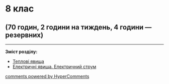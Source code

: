 <div id="hypercomments_widget" class="js-hypercomments-widget invisible"></div>

# 8 клас

## (70 годин, 2 години на тиждень, 4 години — резервних)

<hr>
<p><b>Зміст розділу:</b></p>
<ul type="disc">
    <li><a href="./teplovi_yavischa.md">Теплові явища</a></li>
    <li><a href="./elektrychni_yavischa.md">Електричні явища. Електричний струм</a></li>
</ul>

<div class="js-hypercomments-container">
<a href="http://hypercomments.com" class="hc-link" title="comments widget">comments powered by HyperComments</a>
</div>